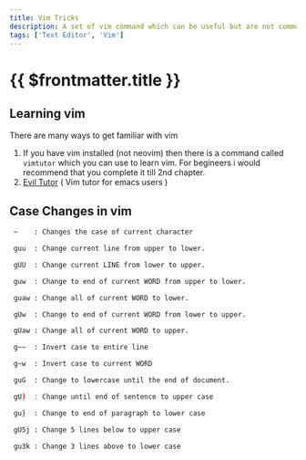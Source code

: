 ```yaml
---
title: Vim Tricks
description: A set of vim command which can be useful but are not commonly found
tags: ['Text Editor', 'Vim']
---
```


# {{ $frontmatter.title }}
## Learning vim
There are many ways to get familiar with vim
1. If you have vim installed (not neovim) then there is a command called `vimtutor` which you can use to learn vim.
   For begineers i would recommend that you complete it till 2nd chapter.
2. [Evil Tutor](/guide/Emacs/GettingStarted.md) ( Vim tutor for emacs users )

## Case Changes in vim
```sh
 ~    : Changes the case of current character

 guu  : Change current line from upper to lower.

 gUU  : Change current LINE from lower to upper.

 guw  : Change to end of current WORD from upper to lower.

 guaw : Change all of current WORD to lower.

 gUw  : Change to end of current WORD from lower to upper.

 gUaw : Change all of current WORD to upper.

 g~~  : Invert case to entire line

 g~w  : Invert case to current WORD

 guG  : Change to lowercase until the end of document.

 gU)  : Change until end of sentence to upper case

 gu}  : Change to end of paragraph to lower case

 gU5j : Change 5 lines below to upper case

 gu3k : Change 3 lines above to lower case
```
